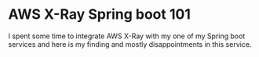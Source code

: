# AWS X-Ray Spring boot 101

I spent some time to integrate AWS X-Ray with my one of my Spring boot services and here is my finding and mostly disappointments in this service.

